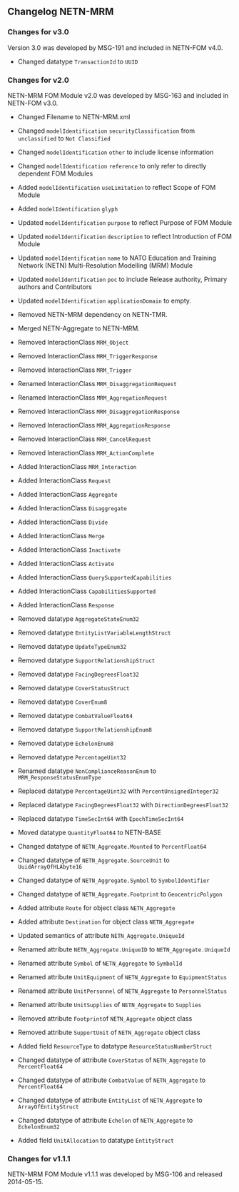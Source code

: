 ## Changelog NETN-MRM

### Changes for v3.0
Version 3.0 was developed by MSG-191 and included in NETN-FOM v4.0.

* Changed datatype `TransactionId` to `UUID`

### Changes for v2.0

NETN-MRM FOM Module v2.0 was developed by MSG-163 and included in NETN-FOM v3.0.

* Changed Filename to NETN-MRM.xml
* Changed `modelIdentification` `securityClassification` from `unclassified` to `Not Classified`
* Changed `modelIdentification` `other` to include license information
* Changed `modelIdentification` `reference` to only refer to directly dependent FOM Modules
* Added `modelIdentification` `useLimitation` to reflect Scope of FOM Module
* Added `modelIdentification` `glyph` 
* Updated `modelIdentification` `purpose` to reflect Purpose of FOM Module 
* Updated `modelIdentification` `description` to reflect Introduction of FOM Module
* Updated `modelIdentification` `name` to NATO Education and Training Network (NETN) Multi-Resolution Modelling (MRM) Module
* Updated `modelIdentification` `poc` to include Release authority, Primary authors and Contributors
* Updated `modelIdentification` `applicationDomain` to empty.

* Removed NETN-MRM dependency on NETN-TMR.
* Merged NETN-Aggregate to NETN-MRM.

* Removed InteractionClass `MRM_Object`
* Removed InteractionClass `MRM_TriggerResponse`
* Removed InteractionClass `MRM_Trigger`
* Renamed InteractionClass `MRM_DisaggregationRequest`
* Renamed InteractionClass `MRM_AggregationRequest`
* Removed InteractionClass `MRM_DisaggregationResponse` 
* Removed InteractionClass `MRM_AggregationResponse`
* Removed InteractionClass `MRM_CancelRequest`
* Removed InteractionClass `MRM_ActionComplete` 

* Added InteractionClass `MRM_Interaction`
* Added InteractionClass `Request`
* Added InteractionClass `Aggregate`
* Added InteractionClass `Disaggregate`
* Added InteractionClass `Divide`
* Added InteractionClass `Merge`
* Added InteractionClass `Inactivate`
* Added InteractionClass `Activate`
* Added InteractionClass `QuerySupportedCapabilities`
* Added InteractionClass `CapabilitiesSupported`
* Added InteractionClass `Response`

* Removed datatype `AggregateStateEnum32`
* Removed datatype `EntityListVariableLengthStruct`
* Removed datatype `UpdateTypeEnum32`
* Removed datatype `SupportRelationshipStruct`
* Removed datatype `FacingDegreesFloat32`
* Removed datatype `CoverStatusStruct`
* Removed datatype `CoverEnum8`
* Removed datatype `CombatValueFloat64`
* Removed datatype `SupportRelationshipEnum8`
* Removed datatype `EchelonEnum8`
* Removed datatype `PercentageUint32`

* Renamed datatype `NonComplianceReasonEnum` to `MRM_ResponseStatusEnumType`

* Replaced datatype `PercentageUint32` with `PercentUnsignedInteger32`
* Replaced datatype `FacingDegreesFloat32` with `DirectionDegreesFloat32`
* Replaced datatype `TimeSecInt64` with `EpochTimeSecInt64`

* Moved datatype `QuantityFloat64` to NETN-BASE

* Changed datatype of `NETN_Aggregate.Mounted` to `PercentFloat64`
* Changed datatype of `NETN_Aggregate.SourceUnit` to `UuidArrayOfHLAbyte16`
* Changed datatype of `NETN_Aggregate.Symbol` to `SymbolIdentifier`
* Changed datatype of `NETN_Aggregate.Footprint` to `GeocentricPolygon `

* Added attribute `Route` for  object class `NETN_Aggregate`
* Added attribute `Destination` for  object class `NETN_Aggregate`

* Updated semantics of attribute `NETN_Aggregate.UniqueId`

* Renamed attribute `NETN_Aggregate.UniqueID` to `NETN_Aggregate.UniqueId`

* Renamed attribute `Symbol` of `NETN_Aggregate` to `SymbolId`
* Renamed attribute `UnitEquipment`  of `NETN_Aggregate` to `EquipmentStatus`
* Renamed attribute `UnitPersonnel`  of `NETN_Aggregate` to `PersonnelStatus`
* Renamed attribute `UnitSupplies`  of `NETN_Aggregate` to `Supplies`
* Removed attribute `Footprint`of `NETN_Aggregate` object class
* Removed attribute `SupportUnit` of `NETN_Aggregate` object class

* Added field `ResourceType` to datatype `ResourceStatusNumberStruct`

* Changed datatype of attribute `CoverStatus` of `NETN_Aggregate` to `PercentFloat64`
* Changed datatype of attribute `CombatValue` of `NETN_Aggregate` to `PercentFloat64`
* Changed datatype of attribute `EntityList` of `NETN_Aggregate` to `ArrayOfEntityStruct`
* Changed datatype of attribute `Echelon` of `NETN_Aggregate` to `EchelonEnum32`

* Added field `UnitAllocation` to datatype `EntityStruct`

### Changes for v1.1.1 
NETN-MRM FOM Module v1.1.1 was developed by MSG-106 and released 2014-05-15.
